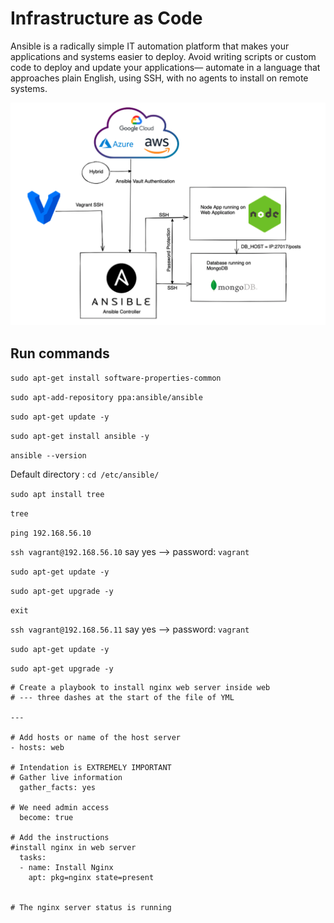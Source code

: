 # Infrastructure as Code

Ansible is a radically simple IT automation platform that makes your applications and systems easier to deploy. Avoid writing scripts or custom code to deploy and update your applications— automate in a language that approaches plain English, using SSH, with no agents to install on remote systems.

![img](../images/Screenshot%202022-09-05%20at%2015.27.52.png)

## Run commands

`sudo apt-get install software-properties-common`

`sudo apt-add-repository ppa:ansible/ansible`

`sudo apt-get update -y`

`sudo apt-get install ansible -y`

`ansible --version`

Default directory : `cd /etc/ansible/`

`sudo apt install tree`

`tree`

`ping 192.168.56.10`

`ssh vagrant@192.168.56.10` say yes --> password: `vagrant`

`sudo apt-get update -y`

`sudo apt-get upgrade -y`

`exit`

`ssh vagrant@192.168.56.11` say yes --> password: `vagrant`

`sudo apt-get update -y`

`sudo apt-get upgrade -y`

```
# Create a playbook to install nginx web server inside web
# --- three dashes at the start of the file of YML

---

# Add hosts or name of the host server
- hosts: web

# Intendation is EXTREMELY IMPORTANT
# Gather live information
  gather_facts: yes

# We need admin access
  become: true

# Add the instructions
#install nginx in web server
  tasks:
  - name: Install Nginx
    apt: pkg=nginx state=present


# The nginx server status is running
```
